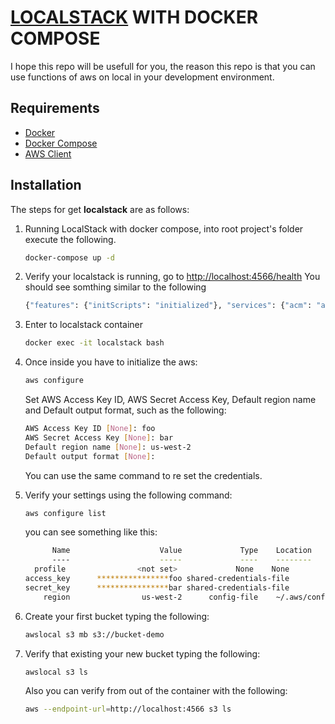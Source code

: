 # [LOCALSTACK](https://github.com/localstack/localstack) WITH DOCKER COMPOSE

I hope this repo will be usefull for you, the reason this repo is that you can use functions of aws on local in your development environment.

## Requirements
- [Docker](https://www.digitalocean.com/community/tutorials/how-to-install-and-use-docker-on-debian-10)
- [Docker Compose](https://www.digitalocean.com/community/tutorials/how-to-install-and-use-docker-compose-on-ubuntu-22-04)
- [AWS Client](https://gist.github.com/anamorph/aaf8434d3bbad92059b3)


## Installation
The steps for get **localstack** are as follows:

1. Running LocalStack with docker compose, into root project's folder execute the following.
    ```bash 
    docker-compose up -d
    ```

2. Verify your localstack is running, go to [http://localhost:4566/health](http://localhost:4566/health)
You should see somthing similar to the following
    ```bash 
    {"features": {"initScripts": "initialized"}, "services": {"acm": "available", "apigateway": "available", "cloudformation": "available", "cloudwatch": "available", "config": "available", "dynamodb": "available", "dynamodbstreams": "available", "ec2": "available", "es": "available", "events": "available", "firehose": "available", "iam": "available", "kinesis": "available", "kms": "available", "lambda": "available", "logs": "available", "opensearch": "available", "redshift": "available", "resource-groups": "available", "resourcegroupstaggingapi": "available", "route53": "available", "route53resolver": "available", "s3": "available", "s3control": "available", "secretsmanager": "available", "ses": "available", "sns": "available", "sqs": "available", "ssm": "available", "stepfunctions": "available", "sts": "available", "support": "available", "swf": "available"}, "version": "0.14.5.dev"}
    ```
3. Enter to localstack container
    ```bash
    docker exec -it localstack bash
    ```

4. Once inside you have to initialize the aws:
    ```bash
    aws configure
    ```
    Set AWS Access Key ID, AWS Secret Access Key,  Default region name and Default output format, such as the following:
    ```bash
    AWS Access Key ID [None]: foo
    AWS Secret Access Key [None]: bar
    Default region name [None]: us-west-2 
    Default output format [None]: 
    ```
    You can use the same command to re set the credentials.

5. Verify your settings using the following command:
    ```bash
    aws configure list
    ```
    you can see something like this:
    ```bash
          Name                    Value             Type    Location
          ----                    -----             ----    --------
      profile                <not set>             None    None
    access_key      ****************foo shared-credentials-file    
    secret_key      ****************bar shared-credentials-file    
        region                us-west-2      config-file    ~/.aws/config
    ```

6. Create your first bucket typing the following:
    ```bash
    awslocal s3 mb s3://bucket-demo
    ```
7. Verify that existing your new bucket typing the following:
    ```bash
    awslocal s3 ls
    ```
    Also you can verify from out of the container with the following:
    ```bash
    aws --endpoint-url=http://localhost:4566 s3 ls
    ```